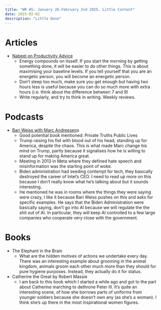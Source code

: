 ```yaml
---
title: "WR #5: January 26-February 2nd 2025. Little Content"
date: 2025-02-02
description: "Little Done"
---
```

# Articles

- [Nabeel on Productivity Advice](https://nabeelqu.co/advice)
    - Energy compounds on itsself. If you start the morning by getting something done, it will be easier to do other things. This is about maximising your baseline levels. If you tell yourself that you are an energetic person, you will become an energetic person.
    - Don’t sleep too much, make sure you get enough but having two hours less is useful because you can do so much more with extra hours (i.e. think about the difference between 7 and 9)
    - Write regularly, and try to think in writing. Weekly reviews.

# Podcasts

- [Bari Weiss with Marc Andreesen](https://podcasts.apple.com/gb/podcast/honestly-with-bari-weiss/id1570872415?i=1000679866930)s
    - Good potential book mentioned: Private Truths Public Lives
    - Trump raising his fist with blood out of his head, standing up for America, despite the chaos. This is what made Marc change his mind on Trump, partly because it signalises how he is willing to stand up for making America great.
    - Meeting in 2013 in Meta where they defined hate speech and misinformation was the starting point of woke.
    - Biden administration had seeding contempt for tech, they basically destroyed the career of Intel’s CEO. I need to read up more on this because I don’t really know what he’s talking about but it sounds interesting.
    - He mentioned he was in rooms where the things they were saying were crazy, I like it because Bari Weiss pushes on this and asks for specific examples. He says that the Biden Administration were basically saying, don’t go into AI because we will regulate the the shit out of AI. In particular, they will keep AI controlled to a few large companies who cooperate very close with the government.

# Books

- The Elephant in the Brain
    - What are the hidden motives of actions we undertake every day. There was an interesting example about grooming in the animal kingdom, animals groom each other much more than they should for pure hygiene purposes. Instead, they actually do it for status.
- Catherine the Great by Robert Massie
    - I am back to this book which I started a while ago and got to the part about Catherine marching to dethrone Peter III. It’s quite an interesting scene, of how she borrows parts of uniforms from younger soldiers because she doesn’t own any (as she’s a woman). I think she’s up there in the most inspirational women figures.